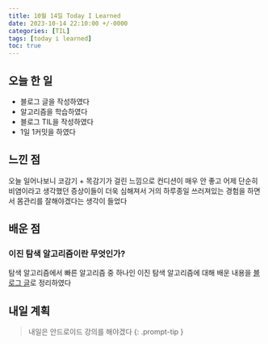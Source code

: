 ```yaml
---
title: 10월 14일 Today I Learned
date: 2023-10-14 22:10:00 +/-0000
categories: [TIL]
tags: [today i learned]
toc: true
---
```


## 오늘 한 일

* 블로그 글을 작성하였다
* 알고리즘을 학습하였다
* 블로그 TIL을 작성하였다
* 1일 1커밋을 하였다

## 느낀 점

오늘 일어나보니 코감기 + 목감기가 걸린 느낌으로 컨디션이 매우 안 좋고 어제 단순히 비염이라고 생각했던 증상이들이 더욱 심해져서 거의 하루종일 쓰러져있는 경험을 하면서 몸관리를 잘해야겠다는 생각이 들었다

## 배운 점

### 이진 탐색 알고리즘이란 무엇인가?

탐색 알고리즘에서 빠른 알고리즘 중 하나인 이진 탐색 알고리즘에 대해 배운 내용을 [블로그 글](https://jangwoojun.github.io/posts/%EC%9D%B4%EC%A7%84-%ED%83%90%EC%83%89-%EC%95%8C%EA%B3%A0%EB%A6%AC%EC%A6%98%EC%9D%B4%EB%9E%80/)로 정리하였다

## 내일 계획

> 내일은 안드로이드 강의를 해야겠다
{: .prompt-tip }

